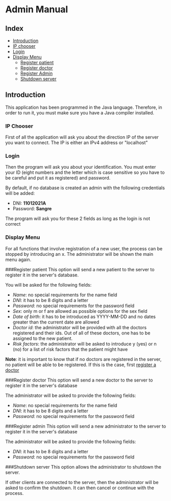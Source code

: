 # Admin Manual

## Index
+ [Introduction](#introduction)
+ [IP chooser](#ip-chooser)
+ [Login](#login)
+ [Display Menu](#display-menu)	
	+ [Register patient](#register-patient)
	+ [Register doctor](#register-doctor)
	+ [Register Admin](#register-admin)
	+ [Shutdown server](#shutdown-server)



## Introduction 

This application has been programmed in the Java language. Therefore, in order to run it, you must make sure you have a Java compiler installed.

### IP Chooser
First of all the application will ask you about the direction IP of the server you want to connect.
The IP is either an IPv4 address or "localhost"

### Login 
Then the program will ask you about your identification. You must enter your ID (eight numbers and the letter which is case sensitive so you have to be careful and put it as registered) and password.

By default, if no database is created an admin with the following credentials will be added:
* DNI: **11012021A**
* Password: **Sangre**

The program will ask you for these 2 fields as long as the login is not correct

### Display Menu
For all functions that involve registration of a new user, the process can be stopped
by introducing an x. The administrator will be shown the main menu again.

###Register patient
This option will send a new patient to the server to register it in the server's database.

You will be asked for the following fields: 
* *Name*: no special requirements for the name field
* *DNI*: it has to be 8 digits and a letter
* *Password*: no special requirements for the password field
* *Sex*: only m or f are allowed as possible options for the sex field
* *Date of birth*: it has to be introduced as YYYY-MM-DD and no dates greater than the current date are allowed
* *Doctor id*: the administrator will be provided with all the doctors registered and their ids. Out of all of these doctors, 
one has to be assigned to the new patient.
* *Risk factors*: the administrator will be asked to introduce y (yes) or n (no)
for a list of risk factors that the patient might have

**Note**: it is important to know that if no doctors are registered in the server, no patient 
will be able to be registered. If this is the case, first [register a doctor](#register-doctor)

###Register doctor
This option will send a new doctor to the server to register it in the server's database

The administrator will be asked to provide the following fields: 
* *Name*: no special requirements for the name field
* *DNI*: it has to be 8 digits and a letter
* *Password*: no special requirements for the password field

###Register admin
This option will send a new administrator to the server to register it in the server's database

The administrator will be asked to provide the following fields: 
* *DNI*: it has to be 8 digits and a letter
* *Password*: no special requirements for the password field

###Shutdown server
This option allows the administrator to shutdown the server.

If other clients are connected to the server, then the administrator will be asked
to confirm the shutdown. It can then cancel or continue with the process. 
